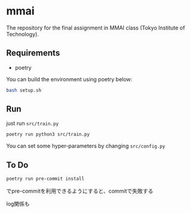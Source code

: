 # mmai

The repository for the final assignment in MMAI class (Tokyo Institute of Technology).

## Requirements

* poetry

You can build the environment using poetry below:

```bash
bash setup.sh
```

## Run

just run `src/train.py`

```bash
poetry run python3 src/train.py
```

You can set some hyper-parameters by changing `src/config.py`

## To Do

```bash
poetry run pre-commit install
```

でpre-commitを利用できるようにすると、commitで失敗する

log関係も
